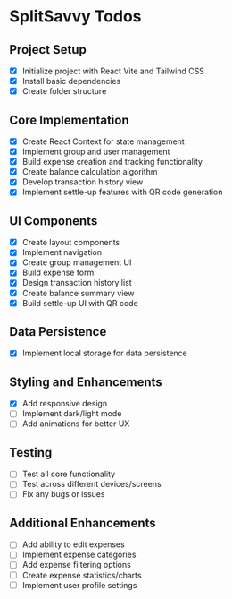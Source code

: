 # SplitSavvy Todos

## Project Setup
- [x] Initialize project with React Vite and Tailwind CSS
- [x] Install basic dependencies
- [x] Create folder structure

## Core Implementation
- [x] Create React Context for state management
- [x] Implement group and user management
- [x] Build expense creation and tracking functionality
- [x] Create balance calculation algorithm
- [x] Develop transaction history view
- [x] Implement settle-up features with QR code generation

## UI Components
- [x] Create layout components
- [x] Implement navigation
- [x] Create group management UI
- [x] Build expense form
- [x] Design transaction history list
- [x] Create balance summary view
- [x] Build settle-up UI with QR code

## Data Persistence
- [x] Implement local storage for data persistence

## Styling and Enhancements
- [x] Add responsive design
- [ ] Implement dark/light mode
- [ ] Add animations for better UX

## Testing
- [ ] Test all core functionality
- [ ] Test across different devices/screens
- [ ] Fix any bugs or issues

## Additional Enhancements
- [ ] Add ability to edit expenses
- [ ] Implement expense categories
- [ ] Add expense filtering options
- [ ] Create expense statistics/charts
- [ ] Implement user profile settings
